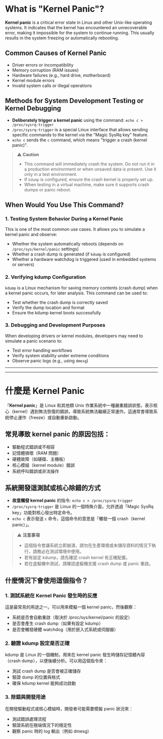 # What is "Kernel Panic"?

**Kernel panic** is a critical error state in Linux and other Unix-like operating systems. It indicates that the kernel has encountered an unrecoverable error, making it impossible for the system to continue running. This usually results in the system freezing or automatically rebooting.

## Common Causes of Kernel Panic

- Driver errors or incompatibility
- Memory corruption (RAM issues)
- Hardware failures (e.g., hard drive, motherboard)
- Kernel module errors
- Invalid system calls or illegal operations

## Methods for System Development Testing or Kernel Debugging

- **Deliberately trigger a kernel panic** using the command: `echo c > /proc/sysrq-trigger`
- `/proc/sysrq-trigger` is a special Linux interface that allows sending specific commands to the kernel via the "Magic SysRq key" feature.
- `echo c` sends the `c` command, which means "trigger a crash (kernel panic)".

> ⚠️ **Caution**
> - This command will immediately crash the system. Do not run it in a production environment or when unsaved data is present. Use it only in a test environment.
> - If `kdump` is configured, ensure the crash kernel is properly set up.
> - When testing in a virtual machine, make sure it supports crash dumps or panic reboot.

## When Would You Use This Command?

### 1. Testing System Behavior During a Kernel Panic
This is one of the most common use cases. It allows you to simulate a kernel panic and observe:
- Whether the system automatically reboots (depends on `/proc/sys/kernel/panic` settings)
- Whether a crash dump is generated (if `kdump` is configured)
- Whether a hardware watchdog is triggered (used in embedded systems or servers)

### 2. Verifying kdump Configuration
`kdump` is a Linux mechanism for saving memory contents (crash dump) when a kernel panic occurs, for later analysis. This command can be used to:
- Test whether the crash dump is correctly saved
- Verify the dump location and format
- Ensure the kdump kernel boots successfully

### 3. Debugging and Development Purposes
When developing drivers or kernel modules, developers may need to simulate a panic scenario to:
- Test error handling workflows
- Verify system stability under extreme conditions
- Observe panic logs (e.g., using `dmesg`)

---
---

# 什麼是 Kernel Panic
「**Kernel panic**」是 Linux 和其他類 Unix 作業系統中一種嚴重錯誤狀態，表示核心（kernel）遇到無法恢復的錯誤，導致系統無法繼續正常運作。這通常會導致系統停止運作（freeze）或自動重新啟動。

## 常見導致 kernel panic 的原因包括：

- 驅動程式錯誤或不相容
- 記憶體損壞（RAM 問題）
- 硬體故障（如硬碟、主機板）
- 核心模組（kernel module）錯誤
- 系統呼叫錯誤或非法操作

## 系統開發這測試或核心除錯的方式

- **故意觸發 kernel panic** 的指令: `echo c > /proc/sysrq-trigger`
- `/proc/sysrq-trigger` 是 Linux 的一個特殊介面，允許透過「Magic SysRq key」功能對核心發出特定命令。
- `echo c` 表示發送 `c` 命令，這個命令的意思是「觸發一個 crash（kernel panic）」。
> ⚠️ **注意事項**
> - 這個指令會讓系統立即崩潰，請勿在生產環境或未儲存資料的情況下執行，請務必在測試環境中使用。
> - 若有設定 kdump，請先確認 crash kernel 有正確配置。
> - 若在虛擬機中測試，請確認虛擬機支援 crash dump 或 panic 重啟。


## 什麼情況下會使用這個指令？

### 1. 測試系統在 Kernel Panic 發生時的反應
這是最常見的用途之一。可以用來模擬一個 kernel panic，然後觀察：
- 系統是否會自動重啟（取決於 /proc/sys/kernel/panic 的設定）
- 是否會產生 crash dump（如果有設定 kdump）
- 是否會觸發硬體 watchdog（用於嵌入式系統或伺服器）

### 2. 驗證 kdump 設定是否正確
kdump 是 Linux 的一個機制，用來在 kernel panic 發生時儲存記憶體內容（crash dump），以便後續分析。可以用這個指令來：
- 測試 crash dump 是否會被正確儲存
- 驗證 dump 的位置與格式
- 確保 kdump kernel 能夠成功啟動

### 3. 除錯與開發用途
在開發驅動程式或核心模組時，開發者可能需要模擬 panic 狀況來：
- 測試錯誤處理流程
- 驗證系統在極端情況下的穩定性
- 觀察 panic 時的 log 輸出（例如 dmesg）

